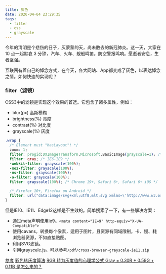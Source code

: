 ```yaml
---
title: 灰色
date: 2020-04-04 23:29:35
tags:
  - filter
  - css
  - grayscale
---
```


今年的清明是个悲伤的日子，灰蒙蒙的天，尚未散去的新冠肺炎。这一天，大家在 10 点一起默哀 3 分钟，汽车、火车、舰船鸣笛，防空警报鸣响。愿逝者安息，生者坚强。

<!--more-->

互联网有着自己的悼念方式，在今天，各大网站、App都变成了灰色，以表达悼念之情。如何快速的实现呢？

### filter（滤镜）
CSS3中的滤镜是实现这个效果的首选。它包含了诸多属性，例如：
- blur(px) 高斯模糊
- brightness(%) 亮度
- contrast(%) 对比度
- grayscale(%) 灰度

```css
.wrap {
  /* Element must "hasLayout"! */
  zoom: 1;
  filter: progid:DXImageTransform.Microsoft.BasicImage(grayscale=1); /* IE6-8 */
  filter: gray; /* IE6-IE9 */
  -webkit-filter: grayscale(100%);
  -moz-filter: grayscale(100%);
  -ms-filter: grayscale(100%);
  -o-filter: grayscale(100%);
  filter: grayscale(100%); /* Chrome 19+, Safari 6+, Safari 6+ iOS */

  /* Firefox 10+, Firefox on Android */
  filter: url("data:image/svg+xml;utf8,&lt;svg xmlns=\'http://www.w3.org/2000/svg\'&gt;&lt;filter id=\'grayscale\'&gt;&lt;feColorMatrix type=\'matrix\' values=\'0.3333 0.3333 0.3333 0 0 0.3333 0.3333 0.3333 0 0 0.3333 0.3333 0.3333 0 0 0 0 0 1 0\'/&gt;&lt;/filter&gt;&lt;/svg&gt;#grayscale");
}
```

但是IE10、IE11、Edge12这样是不生效的。简单搜索了一下，有一些解决方案：

* 通过meta声明使用ie9。`<meta content="IE=9" http-equiv="X-UA-Compatible">`
* 使用cavans，转换每个像素，适用于图片，且资源有同域限制。卡、慢、耗浏览器资源，不如直接贴图。
* 利用SVG滤镜。
* 引用grayscale.js。可以参考`/pdf/cross-browser-grayscale-ie11.zip`


[参考](https://stackoverflow.com/questions/14813142/internet-explorer-10-how-to-apply-grayscale-filter)
[彩色转灰度算法](https://github.com/aooy/blog/issues/4)
[RGB 转为灰度值的心理学公式 Gray = 0.30R + 0.59G + 0.11B 是怎么来的？](https://www.zhihu.com/question/22039410)
